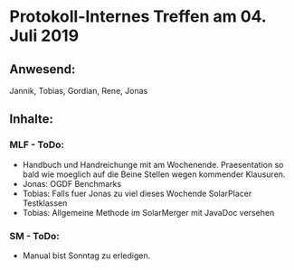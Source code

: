 # Protokoll-Internes Treffen am 04. Juli 2019

## Anwesend: 
 Jannik, Tobias, Gordian, Rene, Jonas

## Inhalte:

### MLF - ToDo:
- Handbuch und Handreichunge mit am Wochenende. Praesentation so bald wie moeglich auf die Beine Stellen wegen kommender Klausuren.
- Jonas: OGDF Benchmarks
- Tobias: Falls fuer Jonas zu viel dieses Wochende SolarPlacer Testklassen
- Tobias: Allgemeine Methode im SolarMerger mit JavaDoc versehen

### SM - ToDo: 
- Manual bist Sonntag zu erledigen.
